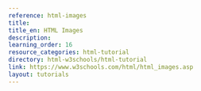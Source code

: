 ```yaml
---
reference: html-images
title:
title_en: HTML Images
description:
learning_order: 16
resource_categories: html-tutorial
directory: html-w3schools/html-tutorial
link: https://www.w3schools.com/html/html_images.asp
layout: tutorials
---
```

